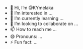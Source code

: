- 👋 Hi, I’m @KYmelaka
- 👀 I’m interested in ...
- 🌱 I’m currently learning ...
- 💞️ I’m looking to collaborate on ...
- 📫 How to reach me ...
- 😄 Pronouns: ...
- ⚡ Fun fact: ...

<!---
KYmelaka/KYmelaka is a ✨ special ✨ repository because its `README.md` (this file) appears on your GitHub profile.
You can click the Preview link to take a look at your changes.
--->
